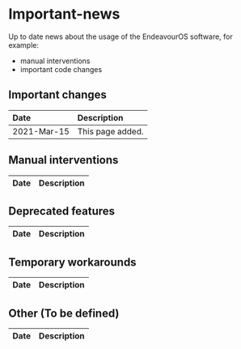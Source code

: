 # Important-news
Up to date news about the usage of the EndeavourOS software, for example:
- manual interventions
- important code changes

## Important changes

Date | Description
:--- | :---
2021-Mar-15 | This page added.

## Manual interventions

Date | Description
:--- | :---

## Deprecated features

Date | Description
:--- | :---

## Temporary workarounds

Date | Description
:--- | :---

## Other (To be defined)

Date | Description
:--- | :---
